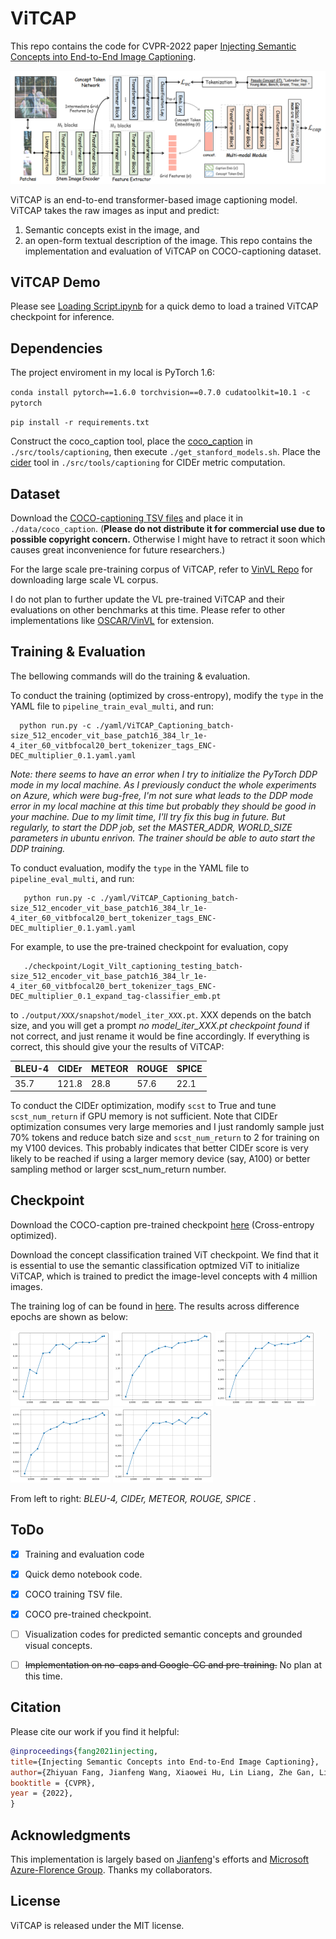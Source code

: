 # ViTCAP

 This repo contains the code for CVPR-2022 paper [Injecting Semantic Concepts into End-to-End Image Captioning](https://arxiv.org/abs/2112.05230).

 <img src="images/ViTCAP.png" width="650"> 

 ViTCAP is an end-to-end transformer-based image captioning model. ViTCAP takes the raw images as input and predict: 
 1. Semantic concepts exist in the image, and 
 2. an open-form textual description of the image. This repo contains the implementation and evaluation of ViTCAP on COCO-captioning dataset.
 
 
 ## ViTCAP Demo
  
  Please see [Loading Script.ipynb](Loading%20Script.ipynb) for a quick demo to load a trained ViTCAP checkpoint for inference.
  
 
 ## Dependencies
  The project enviroment in my local is PyTorch 1.6:
  
  `conda install pytorch==1.6.0 torchvision==0.7.0 cudatoolkit=10.1 -c pytorch`
  
  `pip install -r requirements.txt`
  
  Construct the coco_caption tool, place the [coco_caption]() in `./src/tools/captioning`, then execute `./get_stanford_models.sh`. Place the [cider]() tool in `./src/tools/captioning` for CIDEr metric computation. 

 ## Dataset
  
 Download the [COCO-captioning TSV files]() and place it in `./data/coco_caption`. 
 (**Please do not distribute it for commercial use due to possible copyright concern.** Otherwise I might have to retract it soon which causes great inconvenience for future researchers.)
   
 For the large scale pre-training corpus of ViTCAP, refer to [VinVL Repo](https://github.com/microsoft/Oscar/blob/master/VinVL_DOWNLOAD.md) for downloading large scale VL corpus.
 
 I do not plan to further update the VL pre-trained ViTCAP and their evaluations on other benchmarks at this time. Please refer to other implementations like [OSCAR/VinVL](https://github.com/microsoft/Oscar) for extension.

 ## Training & Evaluation
 The bellowing commands will do the training & evaluation.
 
 To conduct the training (optimized by cross-entropy), modify the `type` in the YAML file to `pipeline_train_eval_multi`, and run:
  ```
    python run.py -c ./yaml/ViTCAP_Captioning_batch-size_512_encoder_vit_base_patch16_384_lr_1e-4_iter_60_vitbfocal20_bert_tokenizer_tags_ENC-DEC_multiplier_0.1.yaml.yaml
 ```
 
 <em> Note: there seems to have an error when I try to initialize the PyTorch DDP mode in my local machine. As I previously conduct the whole experiments on Azure, which were bug-free, I'm not sure what leads to the DDP mode error in my local machine at this time but probably they should be good in your machine. Due to my limit time, I'll try fix this bug in future. But regularly, to start the DDP job, set the MASTER_ADDR, WORLD_SIZE parameters in ubuntu enrivon. The trainer should be able to auto start the DDP training. </em>


 To conduct evaluation, modify the `type` in the YAML file to `pipeline_eval_multi`, and run:
 
 ```
    python run.py -c ./yaml/ViTCAP_Captioning_batch-size_512_encoder_vit_base_patch16_384_lr_1e-4_iter_60_vitbfocal20_bert_tokenizer_tags_ENC-DEC_multiplier_0.1.yaml.yaml
 ```
 
 For example, to use the pre-trained checkpoint for evaluation, copy
 ```
    ./checkpoint/Logit_Vilt_captioning_testing_batch-size_512_encoder_vit_base_patch16_384_lr_1e-4_iter_60_vitbfocal20_bert_tokenizer_tags_ENC-DEC_multiplier_0.1_expand_tag-classifier_emb.pt
 ```
 to `./output/XXX/snapshot/model_iter_XXX.pt`. XXX depends on the batch size, and you will get a prompt <em>no model_iter_XXX.pt checkpoint found</em> if not correct, and just rename it would be fine accordingly.
 If everything is correct, this should give your the results of ViTCAP:
 <center>

BLEU-4 | CIDEr  | METEOR | ROUGE | SPICE |
---------|---------|---------|---------|---------|
35.7  |   121.8 |  28.8  | 57.6 | 22.1

</center>

 To conduct the CIDEr optimization, modify `scst` to True and tune `scst_num_return` if GPU memory is not sufficient. Note that CIDEr optimization consumes very large memories and I just randomly sample just 70% tokens and reduce batch size and `scst_num_return` to 2 for training on my V100 devices. This probably indicates that better CIDEr score is very likely to be reached if using a larger memory device (say, A100) or better sampling method or larger scst_num_return number.
 
 
 ## Checkpoint
 
 Download the COCO-caption pre-trained checkpoint [here]() (Cross-entropy optimized).
 
 Download the concept classification trained ViT checkpoint. We find that it is essential to use the semantic classification optmized ViT to initialize ViTCAP, which is trained to predict the image-level concepts with 4 million images.
 
 The training log of can be found in [here](./checkpoint/Logit_Vilt_captioning_testing_batch-size_512_encoder_vit_base_patch16_384_lr_1e-4_iter_60_vitbfocal20_bert_tokenizer_tags_ENC-DEC_multiplier_0.1_expand_tag-classifier_emb.txt). The results across difference epochs are shown as below:
 
 <img src="images/map_TaxCocoCaption_test_Bleu_4.png" width="160">   <img src="images/map_TaxCocoCaption_test_CIDEr.png" width="160"> 
 <img src="images/map_TaxCocoCaption_test_METEOR.png" width="160">   <img src="images/map_TaxCocoCaption_test_ROUGE_L.png" width="160"> 
 <img src="images/map_TaxCocoCaption_test_SPICE.png" width="160"> 
 
 From left to right: <em> BLEU-4, CIDEr, METEOR, ROUGE, SPICE </em>.
    
 ## ToDo
- [x] Training and evaluation code
- [x] Quick demo notebook code.
- [x] COCO training TSV file.
- [x] COCO pre-trained checkpoint.
- [ ] Visualization codes for predicted semantic concepts and grounded visual concepts.
- [ ] <s>Implementation on no-caps and Google-CC and pre-training.</s> No plan at this time. 
 
 
 ## Citation
  
 Please cite our work if you find it helpful:
  
```bibtex
@inproceedings{fang2021injecting,
title={Injecting Semantic Concepts into End-to-End Image Captioning},
author={Zhiyuan Fang, Jianfeng Wang, Xiaowei Hu, Lin Liang, Zhe Gan, Lijuan Wang, Yezhou Yang, Zicheng Liu},
booktitle = {CVPR},
year = {2022},
}
```

## Acknowledgments
This implementation is largely based on [Jianfeng]()'s efforts and [Microsoft Azure-Florence Group](https://www.microsoft.com/en-us/research/project/project-florence-vl/). Thanks my collaborators.


## License
ViTCAP is released under the MIT license.


